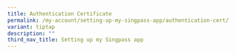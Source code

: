 ```yaml
---
title: Authentication Certificate
permalink: /my-account/setting-up-my-singpass-app/authentication-cert/
variant: tiptap
description: ""
third_nav_title: Setting up my Singpass app
---
```

